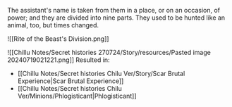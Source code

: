 The assistant's name is taken from them in a place, or on an occasion, of power; and they are divided into nine parts. They used to be hunted like an animal, too, but times changed.

![[Rite of the Beast's Division.png]]

![[Chillu Notes/Secret histories 270724/Story/resources/Pasted image 20240719021221.png]]
Resulted in:
- [[Chillu Notes/Secret histories Chilu Ver/Story/Scar Brutal Experience|Scar Brutal Experience]]
- [[Chillu Notes/Secret histories Chilu Ver/Minions/Phlogisticant|Phlogisticant]]
